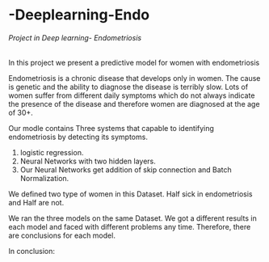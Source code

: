 # -Deeplearning-Endo

###### Project in  Deep learning- Endometriosis

In this project we present a predictive model for women with endometriosis

Endometriosis is a chronic disease that develops only in women.
The cause is genetic and the ability to diagnose the disease is terribly slow.
Lots of women suffer from different daily symptoms which do not always indicate the presence of the disease and therefore women are diagnosed at the age of 30+.


Our modle contains Three systems that capable to identifying endometriosis by detecting its symptoms.
1.	logistic regression.
2.	Neural Networks with two hidden layers.
3.	Our Neural Networks get addition of skip connection and Batch Normalization.

We defined two type of women in this Dataset. Half sick in endometriosis and Half are not.

We ran the three models on the same Dataset. We got a different results in each model and faced with different problems any time.
Therefore, there are conclusions for each model.


In conclusion:
